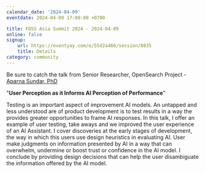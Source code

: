 ```yaml
---
calendar_date: '2024-04-09'
eventdate: 2024-04-09 17:00:00 +0700

title: FOSS Asia Summit 2024 - 2024-04-09
online: false
signup:
    url: https://eventyay.com/e/55d2a466/session/8835
    title: Details
category: community
---
```


Be sure to catch the talk from Senior Researcher, OpenSearch Project - [Aparna Sundar, PhD](https://opensearch.org/community/members/aparna-sundar.html)

"**User Perception as it Informs AI Perception of Performance**"

Testing is an important aspect of improvement AI models. An untapped and less understood are of product development is to test results in a way the provides greater opportunities to frame AI responses. In this talk, I offer an example of user testing, take aways and we improved the user experience of an AI Assistant. I cover discoveries at the early stages of development, the way in which this users use design heuristics in evaluating AI. User make judgments on information presented by AI in a way that can overwhelm, undermine or boost trust or confidence in the AI model. I conclude by providing design decisions that can help the user disambiguate the information offered by the AI model.
